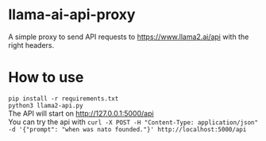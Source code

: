 # llama-ai-api-proxy
A simple proxy to send API requests to https://www.llama2.ai/api with the right headers. <br>
# How to use
```pip install -r requirements.txt``` <br>
```python3 llama2-api.py``` <br>
The API will start on http://127.0.0.1:5000/api <br>
You can try the api with ```curl -X POST -H "Content-Type: application/json" -d '{"prompt": "when was nato founded."}' http://localhost:5000/api```

